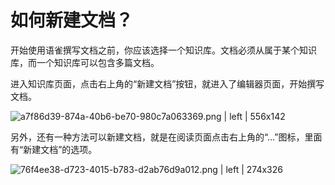 # 如何新建文档？

开始使用语雀撰写文档之前，你应该选择一个知识库。文档必须从属于某个知识库，而一个知识库可以包含多篇文档。

进入知识库页面，点击右上角的“新建文档”按钮，就进入了编辑器页面，开始撰写文档。


![a7f86d39-874a-40b6-be70-980c7a063369.png | left | 556x142](https://lark-assets-prod.oss-cn-hangzhou.aliyuncs.com/2017/png/cbb8831b-3ec2-4b46-8008-2b873e6e8f5c.png "")


另外，还有一种方法可以新建文档，就是在阅读页面点击右上角的“…”图标，里面有“新建文档”的选项。


![76f4ee38-d723-4015-b783-d2ab76d9a012.png | left | 274x326](https://lark-assets-prod.oss-cn-hangzhou.aliyuncs.com/2017/png/0001736d-bdee-4d6e-8887-4a04bbeb877e.png "")



